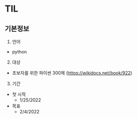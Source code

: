 # TIL

## 기본정보 
1. 언어 
- python
2. 대상 
- 초보자를 위한 파이썬 300제 (https://wikidocs.net/book/922)
3. 기간
- 첫 시작 
  - 1/25/2022
- 목표
  - 2/4/2022
